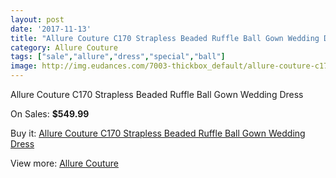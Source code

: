 ```yaml
---
layout: post
date: '2017-11-13'
title: "Allure Couture C170 Strapless Beaded Ruffle Ball Gown Wedding Dress"
category: Allure Couture
tags: ["sale","allure","dress","special","ball"]
image: http://img.eudances.com/7003-thickbox_default/allure-couture-c170-strapless-beaded-ruffle-ball-gown-wedding-dress.jpg
---
```

Allure Couture C170 Strapless Beaded Ruffle Ball Gown Wedding Dress

On Sales: **$549.99**
<a href="https://www.eudances.com/en/allure-couture/2556-allure-couture-c170-strapless-beaded-ruffle-ball-gown-wedding-dress.html"><amp-img layout="responsive" width="600" height="600" src="//img.eudances.com/7003-thickbox_default/allure-couture-c170-strapless-beaded-ruffle-ball-gown-wedding-dress.jpg" alt="Allure Couture C170 Strapless Beaded Ruffle Ball Gown Wedding Dress 0" /></a>
<a href="https://www.eudances.com/en/allure-couture/2556-allure-couture-c170-strapless-beaded-ruffle-ball-gown-wedding-dress.html"><amp-img layout="responsive" width="600" height="600" src="//img.eudances.com/7006-thickbox_default/allure-couture-c170-strapless-beaded-ruffle-ball-gown-wedding-dress.jpg" alt="Allure Couture C170 Strapless Beaded Ruffle Ball Gown Wedding Dress 1" /></a>
<a href="https://www.eudances.com/en/allure-couture/2556-allure-couture-c170-strapless-beaded-ruffle-ball-gown-wedding-dress.html"><amp-img layout="responsive" width="600" height="600" src="//img.eudances.com/7005-thickbox_default/allure-couture-c170-strapless-beaded-ruffle-ball-gown-wedding-dress.jpg" alt="Allure Couture C170 Strapless Beaded Ruffle Ball Gown Wedding Dress 2" /></a>
<a href="https://www.eudances.com/en/allure-couture/2556-allure-couture-c170-strapless-beaded-ruffle-ball-gown-wedding-dress.html"><amp-img layout="responsive" width="600" height="600" src="//img.eudances.com/7004-thickbox_default/allure-couture-c170-strapless-beaded-ruffle-ball-gown-wedding-dress.jpg" alt="Allure Couture C170 Strapless Beaded Ruffle Ball Gown Wedding Dress 3" /></a>

Buy it: [Allure Couture C170 Strapless Beaded Ruffle Ball Gown Wedding Dress](https://www.eudances.com/en/allure-couture/2556-allure-couture-c170-strapless-beaded-ruffle-ball-gown-wedding-dress.html "Allure Couture C170 Strapless Beaded Ruffle Ball Gown Wedding Dress")

View more: [Allure Couture](https://www.eudances.com/en/37-allure-couture "Allure Couture")
